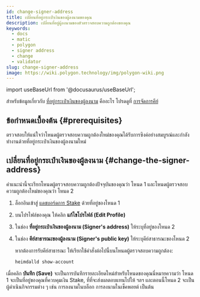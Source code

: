 ```yaml
---
id: change-signer-address
title: เปลี่ยนที่อยู่กระเป๋าเงินของผู้ลงนามของคุณ
description: เปลี่ยนที่อยู่ผู้ลงนามของตัวตรวจสอบความถูกต้องของคุณ
keywords:
  - docs
  - matic
  - polygon
  - signer address
  - change
  - validator
slug: change-signer-address
image: https://wiki.polygon.technology/img/polygon-wiki.png
---
```

import useBaseUrl from '@docusaurus/useBaseUrl';

สำหรับข้อมูลเกี่ยวกับ [ที่อยู่กระเป๋าเงินของผู้ลงนาม](/docs/maintain/glossary.md#signer-address) คืออะไร โปรดดูที่
[การจัดการคีย์](/docs/maintain/validator/core-components/key-management)

## ข้อกำหนดเบื้องต้น {#prerequisites}

ตรวจสอบให้แน่ใจว่าโหนดผู้ตรวจสอบความถูกต้องใหม่ของคุณได้รับการซิงค์อย่างสมบูรณ์และกำลังทำงานด้วยที่อยู่กระเป๋าเงินของผู้ลงนามใหม่

## เปลี่ยนที่อยู่กระเป๋าเงินของผู้ลงนาม {#change-the-signer-address}

คำแนะนำนี้จะเรียกโหนดผู้ตรวจสอบความถูกต้องปัจจุบันของคุณว่า โหนด 1 และโหนดผู้ตรวจสอบความถูกต้องใหม่ของคุณว่า โหนด 2

1. ล็อกอินเข้าสู่ [แดชบอร์ดการ Stake](https://staking.polygon.technology/) ด้วยที่อยู่ของโหนด 1
2. บนโปรไฟล์ของคุณ ให้คลิก **แก้ไขโปรไฟล์ (Edit Profile)**
3. ในช่อง **ที่อยู่กระเป๋าเงินของผู้ลงนาม (Signer's address)** ให้ระบุที่อยู่ของโหนด 2
4. ในช่อง **คีย์สาธารณะของผู้ลงนาม (Signer's public key)** ให้ระบุคีย์สาธารณะของโหนด 2

   หากต้องการรับคีย์สาธารณะ ให้เรียกใช้คำสั่งต่อไปนี้บนโหนดผู้ตรวจสอบความถูกต้อง:

   ```sh
   heimdalld show-account
   ```

เมื่อคลิก **บันทึก (Save)** จะเป็นการบันทึกรายละเอียดใหม่สำหรับโหนดของคุณนี่หมายความว่า โหนด 1 จะเป็นที่อยู่ของคุณที่ควบคุมเงิน Stake, ที่ที่จะส่งผลตอบแทนไปให้ ฯลฯ และตอนนี้โหนด 2 จะเป็นผู้ดำเนินกิจกรรมต่าง ๆ เช่น การลงนามในบล็อก การลงนามในเช็คพอยต์ เป็นต้น
